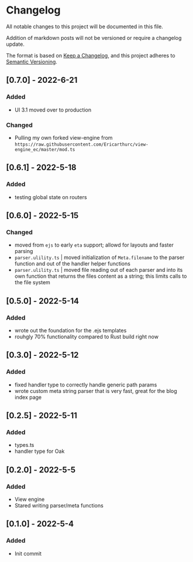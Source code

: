 # Changelog

All notable changes to this project will be documented in this file.

Addition of markdown posts will not be versioned or require a changelog update.

The format is based on [Keep a Changelog](https://keepachangelog.com/en/1.0.0/),
and this project adheres to [Semantic Versioning](https://semver.org/spec/v2.0.0.html).

## [0.7.0] - 2022-6-21

### Added

- UI 3.1 moved over to production

### Changed

- Pulling my own forked view-engine from `https://raw.githubusercontent.com/Ericarthurc/view-engine_ec/master/mod.ts`

## [0.6.1] - 2022-5-18

### Added

- testing global state on routers

## [0.6.0] - 2022-5-15

### Changed

- moved from `ejs` to early `eta` support; allowd for layouts and faster parsing
- `parser.ulility.ts` | moved initialization of `Meta.filename` to the parser function and out of the handler helper functions
- `parser.ulility.ts` | moved file reading out of each parser and into its own function that returns the files content as a string; this limits calls to the file system

## [0.5.0] - 2022-5-14

### Added

- wrote out the foundation for the .ejs templates
- rouhgly 70% functionality compared to Rust build right now

## [0.3.0] - 2022-5-12

### Added

- fixed handler type to correctly handle generic path params
- wrote custom meta string parser that is very fast, great for the blog index page

## [0.2.5] - 2022-5-11

### Added

- types.ts
- handler type for Oak

## [0.2.0] - 2022-5-5

### Added

- View engine
- Stared writing parser/meta functions

## [0.1.0] - 2022-5-4

### Added

- Init commit
